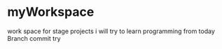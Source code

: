 # myWorkspace
work space for stage projects
i will try to learn programming from today
Branch commit try
